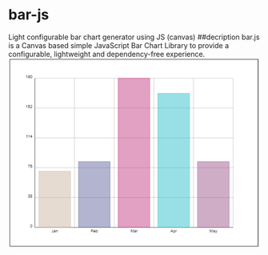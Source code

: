 # bar-js
Light configurable bar chart generator using JS (canvas)
##decription
bar.js is a Canvas based simple JavaScript Bar Chart Library to provide a configurable, lightweight and dependency-free experience.
![](https://github.com/rahulu15/bar-js/blob/1babaa5bcc3480cfe909cd20f9ee2629f2534716/SS.png)
